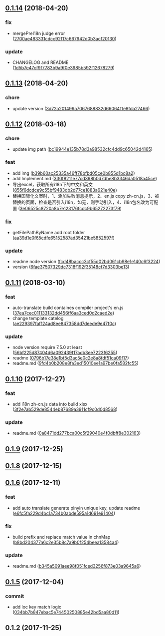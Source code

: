 <a name="0.1.14"></a>
## [0.1.14](https://github.com/eJayYoung/autoTranslate/compare/v0.1.13...v0.1.14) (2018-04-20)


### fix

* mergePreI18n judge error ([2700ae483331cdcc92f17c667942d0b3acf20130](https://github.com/eJayYoung/autoTranslate/commit/2700ae483331cdcc92f17c667942d0b3acf20130))

### update

* CHANGELOG and README ([1d5b7e47cf9f7783b9a9f0e3985b592f12678279](https://github.com/eJayYoung/autoTranslate/commit/1d5b7e47cf9f7783b9a9f0e3985b592f12678279))



<a name="0.1.13"></a>
## [0.1.13](https://github.com/eJayYoung/autoTranslate/compare/v0.1.12...v0.1.13) (2018-04-20)


### chore

* update version ([3d72a201499a7067688832d6606411e8fda27466](https://github.com/eJayYoung/autoTranslate/commit/3d72a201499a7067688832d6606411e8fda27466))



<a name="0.1.12"></a>
## [0.1.12](https://github.com/eJayYoung/autoTranslate/compare/v0.1.11...v0.1.12) (2018-03-18)


### chore

* update img path ([bc19944e135b78d3a98532cfc4dd9c65042d4165](https://github.com/eJayYoung/autoTranslate/commit/bc19944e135b78d3a98532cfc4dd9c65042d4165))

### feat

* add img ([b39b60ac25335a46ff78bfbd05ce0b855d1bc8a2](https://github.com/eJayYoung/autoTranslate/commit/b39b60ac25335a46ff78bfbd05ce0b855d1bc8a2))
* add Implement.md ([330f8211e77cd398b0d7dbe8b3346da0518a45ce](https://github.com/eJayYoung/autoTranslate/commit/330f8211e77cd398b0d7dbe8b3346da0518a45ce))
* 导出excel，获取所有i18n下的中文和英文 ([855f6dcdce9c55bf9483db2d77ce1883a621e40e](https://github.com/eJayYoung/autoTranslate/commit/855f6dcdce9c55bf9483db2d77ce1883a621e40e))
* 替换国际化文案时，1、添加失败消息提示，2、en.js copy zh-cn.js，3、被替换的页面，检查是否引入i18n，如无，则手动引入，4、i18n包名改为可配置 ([3e06525c8720a8b7e123176fcdc9b65272273f79](https://github.com/eJayYoung/autoTranslate/commit/3e06525c8720a8b7e123176fcdc9b65272273f79))

### fix

* getFilePathByName add root folder ([aa39d1e0f65cdfe65152587ad35421be5852597f](https://github.com/eJayYoung/autoTranslate/commit/aa39d1e0f65cdfe65152587ad35421be5852597f))

### update

* readme node version ([fcd48baccc3cf55d02bd061cb98e1e140c6f3224](https://github.com/eJayYoung/autoTranslate/commit/fcd48baccc3cf55d02bd061cb98e1e140c6f3224))
* version ([6fae37507329dc7318f192f35148cf7d3303be13](https://github.com/eJayYoung/autoTranslate/commit/6fae37507329dc7318f192f35148cf7d3303be13))



<a name="0.1.11"></a>
## [0.1.11](https://github.com/eJayYoung/autoTranslate/compare/v0.1.10...v0.1.11) (2018-03-10)


### feat

* auto-translate build containes compiler project's en.js ([37ea7cec011133132dd456ff6aa3ced0d2caed2e](https://github.com/eJayYoung/autoTranslate/commit/37ea7cec011133132dd456ff6aa3ced0d2caed2e))
* change template catelog ([ae229397faf124ad8ee847358dd7deede9e47f0c](https://github.com/eJayYoung/autoTranslate/commit/ae229397faf124ad8ee847358dd7deede9e47f0c))

### update

* node version require 7.5.0 at least ([56bf225d87404d6a092439f17adb3ee7223f6255](https://github.com/eJayYoung/autoTranslate/commit/56bf225d87404d6a092439f17adb3ee7223f6255))
* readme ([0796b17e38e1bf5d3ac5e0c2e8a8fdf51ca09f17](https://github.com/eJayYoung/autoTranslate/commit/0796b17e38e1bf5d3ac5e0c2e8a8fdf51ca09f17))
* readme.md ([9fd4b0b208e8fa3ed15010ee1a97be0fa582fc55](https://github.com/eJayYoung/autoTranslate/commit/9fd4b0b208e8fa3ed15010ee1a97be0fa582fc55))



<a name="0.1.10"></a>
## [0.1.10](https://github.com/eJayYoung/autoTranslate/compare/v0.1.9...v0.1.10) (2017-12-27)


### feat

* add i18n zh-cn.js data into build xlsx ([3f2e7ab529de8544eb87689a3911cf9c0d0d8568](https://github.com/eJayYoung/autoTranslate/commit/3f2e7ab529de8544eb87689a3911cf9c0d0d8568))

### update

* readme.md ([0a8471dd277bca00c5f29040e4f0dbff8e302163](https://github.com/eJayYoung/autoTranslate/commit/0a8471dd277bca00c5f29040e4f0dbff8e302163))



<a name="0.1.9"></a>
## [0.1.9](https://github.com/eJayYoung/autoTranslate/compare/v0.1.8...v0.1.9) (2017-12-25)




<a name="0.1.8"></a>
## [0.1.8](https://github.com/eJayYoung/autoTranslate/compare/v0.1.7...v0.1.8) (2017-12-15)




<a name="0.1.6"></a>
## [0.1.6](https://github.com/eJayYoung/autoTranslate/compare/v0.1.5...v0.1.6) (2017-12-11)


### feat

* add auto translate generate pinyin unique key, update readme ([e6fc5fa229d4bc1a734b0abde595a1d691e91404](https://github.com/eJayYoung/autoTranslate/commit/e6fc5fa229d4bc1a734b0abde595a1d691e91404))

### fix

* build prefix and replace match value in chnMap ([b8bd204377a6c2e35b8c7a9b0f254beea13584a4](https://github.com/eJayYoung/autoTranslate/commit/b8bd204377a6c2e35b8c7a9b0f254beea13584a4))

### update

* readme.md ([b345a5091aee98f051fced3256f873e03a9645a6](https://github.com/eJayYoung/autoTranslate/commit/b345a5091aee98f051fced3256f873e03a9645a6))



<a name="0.1.5"></a>
## [0.1.5](https://github.com/eJayYoung/autoTranslate/compare/v0.1.4...v0.1.5) (2017-12-04)


### commit

* add loc key match logic ([034bb7b847ebac5e74450250885e42bd5aa80d11](https://github.com/eJayYoung/autoTranslate/commit/034bb7b847ebac5e74450250885e42bd5aa80d11))



<a name="0.1.2"></a>
## 0.1.2 (2017-11-25)




